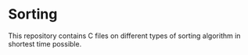 # Sorting
This repository contains C files on different types of sorting algorithm
in shortest time possible.
